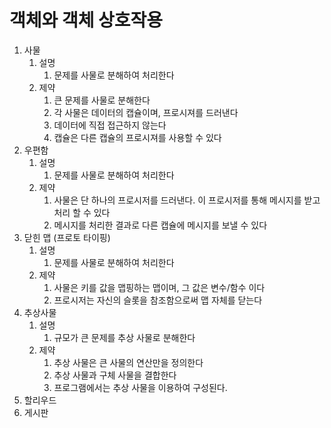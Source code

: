 # 객체와 객체 상호작용

1. 사물
    1. 설명
       1. 문제를 사물로 분해하여 처리한다
    1. 제약
        1. 큰 문제를 사물로 분해한다
        1. 각 사물은 데이터의 캡슐이며, 프로시져를 드러낸다
        1. 데이터에 직접 접근하지 않는다
        1. 캡슐은 다른 캡슐의 프로시져를 사용할 수 있다
1. 우편함
    1. 설명
        1. 문제를 사물로 분해하여 처리한다
    1. 제약
        1. 사물은 단 하나의 프로시저를 드러낸다. 이 프로시저를 통해 메시지를 받고 처리 할 수 있다
        1. 메시지를 처리한 결과로 다른 캡슐에 메시지를 보낼 수 있다
1. 닫힌 맵 (프로토 타이핑)
    1. 설명
        1. 문제를 사물로 분해하여 처리한다
    1. 제약
        1. 사물은 키를 값을 맵핑하는 맵이며, 그 값은 변수/함수 이다
        1. 프로시저는 자신의 슬롯을 참조함으로써 맵 자체를 닫는다
1. 추상사물
   1. 설명
        1. 규모가 큰 문제를 추상 사물로 분해한다
    1. 제약
        1. 추상 사물은 큰 사물의 연산만을 정의한다
        1. 추상 사물과 구체 사물을 결합한다
        1. 프로그램에서는 추상 사물을 이용하여 구성된다.
1. 할리우드
1. 게시판

